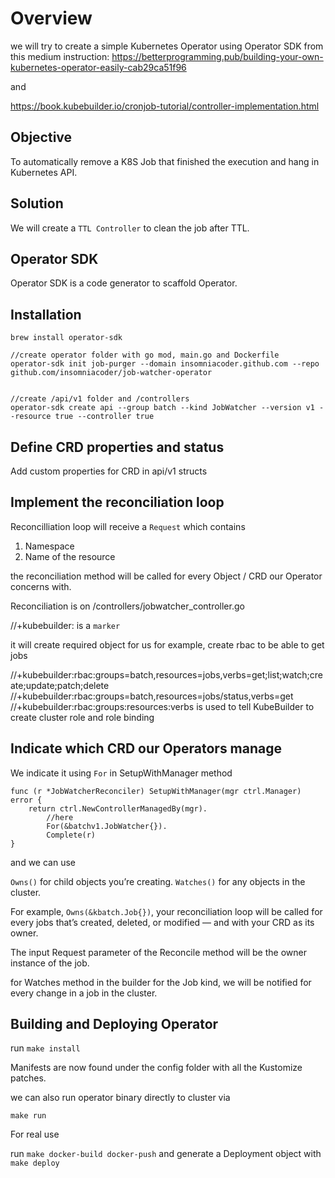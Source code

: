 # Overview

we will try to create a simple Kubernetes Operator using Operator SDK from this medium instruction: https://betterprogramming.pub/building-your-own-kubernetes-operator-easily-cab29ca51f96

and 

https://book.kubebuilder.io/cronjob-tutorial/controller-implementation.html
## Objective

To automatically remove a K8S Job that finished the execution and hang in Kubernetes API.

## Solution

We will create a `TTL Controller` to clean the job after TTL.

## Operator SDK

Operator SDK is a code generator to scaffold Operator.


## Installation

```
brew install operator-sdk

//create operator folder with go mod, main.go and Dockerfile
operator-sdk init job-purger --domain insomniacoder.github.com --repo github.com/insomniacoder/job-watcher-operator


//create /api/v1 folder and /controllers
operator-sdk create api --group batch --kind JobWatcher --version v1 --resource true --controller true
```

## Define CRD properties and status

Add custom properties for CRD in api/v1 structs

## Implement the reconciliation loop

Reconcilliation loop will receive a `Request` which contains
1. Namespace
2. Name of the resource

the reconciliation method will be called for every Object / CRD our Operator concerns with.


Reconciliation is on /controllers/jobwatcher_controller.go

//+kubebuilder: is a `marker`

it will create required object for us for example, create rbac to be able to get jobs

//+kubebuilder:rbac:groups=batch,resources=jobs,verbs=get;list;watch;create;update;patch;delete
//+kubebuilder:rbac:groups=batch,resources=jobs/status,verbs=get
//+kubebuilder:rbac:groups:resources:verbs is used to tell KubeBuilder to create cluster role and role binding


## Indicate which CRD our Operators manage

We indicate it using `For` in SetupWithManager method

```
func (r *JobWatcherReconciler) SetupWithManager(mgr ctrl.Manager) error {
	return ctrl.NewControllerManagedBy(mgr).
        //here
		For(&batchv1.JobWatcher{}).
		Complete(r)
}
```

and we can use

`Owns()` for child objects you’re creating.
`Watches()` for any objects in the cluster.

For example, `Owns(&kbatch.Job{})`, your reconciliation loop will be called for every jobs that’s created, deleted, or modified — and with your CRD as its owner. 

The input Request parameter of the Reconcile method will be the owner instance of the job.

for Watches method in the builder for the Job kind, we will be notified for every change in a job in the cluster.


## Building and Deploying Operator

run `make install`

Manifests are now found under the config folder with all the Kustomize patches.

we can also run operator binary directly to cluster via

`make run`

For real use

run `make docker-build docker-push` and generate a Deployment object with `make deploy`